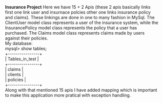 **Insurance Project**
Here we have 15 + 2 Apis (these 2 apis basically links first one link user and insurnace polcies other one links insurance policy and claims). These linkings are done in one to many fashion in MySql.
The ClientUser model class represents a user of the insurance system, while the InsurancePolicy model class represents the policy that a user has purchased. The Claims model class represents claims made by users against their policies.<br>
My database:<br>
mysql> show tables;<br>
+----------------+<br>
| Tables_in_test |<br>
+----------------+<br>
| claims         |<br>
| clients        |<br>
| policies       |<br>
+----------------+<br>
Along with that mentioned 15 apis I have added mapping which is important to make this application more pratical with exception handling.
